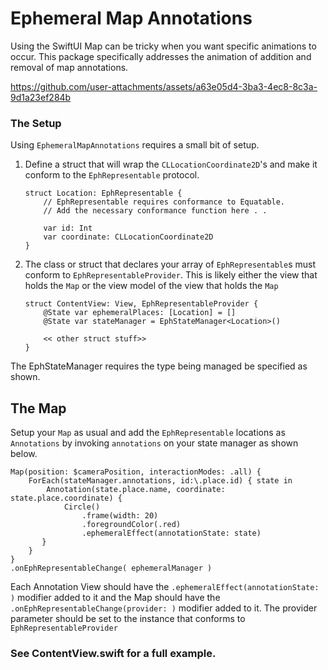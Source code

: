 # Ephemeral Map Annotations

Using the SwiftUI Map can be tricky when you want specific animations to occur.  This package specifically addresses the animation of addition and removal of map annotations.

https://github.com/user-attachments/assets/a63e05d4-3ba3-4ec8-8c3a-9d1a23ef284b

### The Setup

Using `EphemeralMapAnnotations` requires a small bit of setup. 

1. Define a struct that will wrap the `CLLocationCoordinate2D`'s and make it conform to the `EphRepresentable` protocol.

	```
	struct Location: EphRepresentable {
	    // EphRepresentable requires conformance to Equatable.
	    // Add the necessary conformance function here . . 
	    
	    var id: Int
	    var coordinate: CLLocationCoordinate2D
	}
	```

2. The class or struct that declares your array of `EphRepresentable`s must conform to `EphRepresentableProvider`.  This is likely either the view that holds the `Map` or the view model of the view that holds the `Map`

	```
	struct ContentView: View, EphRepresentableProvider {
	    @State var ephemeralPlaces: [Location] = []
	    @State var stateManager = EphStateManager<Location>()
	
		<< other struct stuff>>
	}
	```
The EphStateManager requires the type being managed be specified as shown.

## The Map

Setup your `Map` as usual and add the `EphRepresentable` locations as `Annotations` by invoking `annotations` on your state manager as shown below.

```
Map(position: $cameraPosition, interactionModes: .all) {
    ForEach(stateManager.annotations, id:\.place.id) { state in
        Annotation(state.place.name, coordinate: state.place.coordinate) {
            Circle()
                .frame(width: 20)
                .foregroundColor(.red)
                .ephemeralEffect(annotationState: state)
       }
    }
}
.onEphRepresentableChange( ephemeralManager )
```

Each Annotation View should have the `.ephemeralEffect(annotationState: )` modifier added to it and the Map should have the `.onEphRepresentableChange(provider: )` modifier added to it.  The provider parameter should be set to the instance that conforms to `EphRepresentableProvider`


### See ContentView.swift for a full example.
